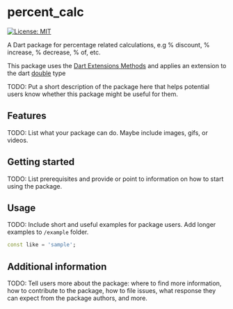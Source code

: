 # percent_calc

[![License: MIT](https://img.shields.io/badge/License-MIT-yellow.svg)](https://opensource.org/licenses/MIT)

A Dart package for percentage related calculations, e.g % discount, % increase, % decrease, % of, etc.

This package uses the [Dart Extensions Methods](https://dart.dev/guides/language/extension-methods) and applies an extension to the dart [double](https://api.dart.dev/stable/2.14.4/dart-core/double-class.html) type

TODO: Put a short description of the package here that helps potential users
know whether this package might be useful for them.

## Features

TODO: List what your package can do. Maybe include images, gifs, or videos.

## Getting started

TODO: List prerequisites and provide or point to information on how to
start using the package.

## Usage

TODO: Include short and useful examples for package users. Add longer examples
to `/example` folder. 

```dart
const like = 'sample';
```

## Additional information

TODO: Tell users more about the package: where to find more information, how to 
contribute to the package, how to file issues, what response they can expect 
from the package authors, and more.
